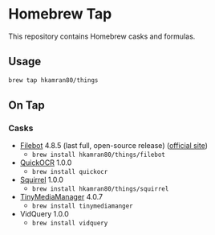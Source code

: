 # Homebrew Tap

This repository contains Homebrew casks and formulas.

## Usage

```bash
brew tap hkamran80/things
```

## On Tap

### Casks

- [Filebot](https://github.com/barry-allen07/FB-Mod) 4.8.5 (last full, open-source release) ([official site](https://www.filebot.net/))
  - `brew install hkamran80/things/filebot`
- [QuickOCR](https://github.com/aheze/QuickOCR) 1.0.0
  - `brew install quickocr`
- [Squirrel](https://github.com/aheze/Squirrel) 1.0.0
  - `brew install hkamran80/things/squirrel`
- [TinyMediaManager](https://www.tinymediamanager.org/) 4.0.7
  - `brew install tinymediamanger`
- VidQuery 1.0.0
  - `brew install vidquery`
